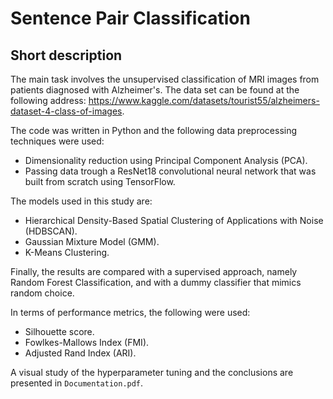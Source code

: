 # Sentence Pair Classification

## Short description

The main task involves the unsupervised classification of MRI images from patients diagnosed with Alzheimer's. The data set can be found at the following address: https://www.kaggle.com/datasets/tourist55/alzheimers-dataset-4-class-of-images.

The code was written in Python and the following data preprocessing techniques were used:

- Dimensionality reduction using Principal Component Analysis (PCA).
- Passing data trough a ResNet18 convolutional neural network that was built from scratch using TensorFlow.

The models used in this study are:

- Hierarchical Density-Based Spatial Clustering of Applications with Noise (HDBSCAN).
- Gaussian Mixture Model (GMM).
- K-Means Clustering.

Finally, the results are compared with a supervised approach, namely Random Forest Classification, and with a dummy classifier that mimics random choice.

In terms of performance metrics, the following were used:

- Silhouette score.
- Fowlkes-Mallows Index (FMI).
- Adjusted Rand Index (ARI).



A visual study of the hyperparameter tuning and the conclusions are presented in `Documentation.pdf`.
